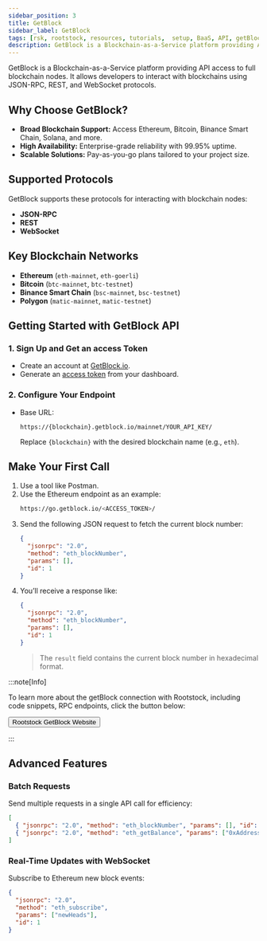 ```yaml
---
sidebar_position: 3
title: GetBlock
sidebar_label: GetBlock
tags: [rsk, rootstock, resources, tutorials,  setup, BaaS, API, getBlock]
description: GetBlock is a Blockchain-as-a-Service platform providing API access to full blockchain nodes. It allows developers to interact with blockchains using JSON-RPC, REST, and WebSocket protocols.
---
```


GetBlock is a Blockchain-as-a-Service platform providing API access to full blockchain nodes. It allows developers to interact with blockchains using JSON-RPC, REST, and WebSocket protocols.

## Why Choose GetBlock?
- **Broad Blockchain Support:** Access Ethereum, Bitcoin, Binance Smart Chain, Solana, and more.
- **High Availability:** Enterprise-grade reliability with 99.95% uptime.
- **Scalable Solutions:** Pay-as-you-go plans tailored to your project size.


## Supported Protocols
GetBlock supports these protocols for interacting with blockchain nodes:
- **JSON-RPC**
- **REST**
- **WebSocket**

## Key Blockchain Networks
- **Ethereum** (`eth-mainnet`, `eth-goerli`)
- **Bitcoin** (`btc-mainnet`, `btc-testnet`)
- **Binance Smart Chain** (`bsc-mainnet`, `bsc-testnet`)
- **Polygon** (`matic-mainnet`, `matic-testnet`)


## **Getting Started with GetBlock API**

### 1. Sign Up and Get an access Token
- Create an account at [GetBlock.io](https://getblock.io).
- Generate an [access token](https://getblock.io/docs/get-started/auth-with-access-token/) from your dashboard.

### 2. Configure Your Endpoint
- Base URL:
  ```
  https://{blockchain}.getblock.io/mainnet/YOUR_API_KEY/
  ```
  Replace `{blockchain}` with the desired blockchain name (e.g., `eth`).


## **Make Your First Call**

1. Use a tool like Postman.
2. Use the Ethereum endpoint as an example:
   ```bash
   https://go.getblock.io/<ACCESS_TOKEN>/
   ```
3. Send the following JSON request to fetch the current block number:
   ```json
   {
     "jsonrpc": "2.0",
     "method": "eth_blockNumber",
     "params": [],
     "id": 1
   }
   ```
4. You’ll receive a response like:
   ```json
   {
     "jsonrpc": "2.0",
     "method": "eth_blockNumber",
     "params": [],
     "id": 1
   }
   ```
   > The `result` field contains the current block number in hexadecimal format.

:::note[Info]

 To learn more about the getBlock connection with Rootstock, including code snippets, RPC endpoints,  click the button below:

<Button href="https://getblock.io/nodes/rsk/" align="left">Rootstock GetBlock Website</Button>

:::

## **Advanced Features**

### Batch Requests
Send multiple requests in a single API call for efficiency:
```json
[
  { "jsonrpc": "2.0", "method": "eth_blockNumber", "params": [], "id": 1 },
  { "jsonrpc": "2.0", "method": "eth_getBalance", "params": ["0xAddress", "latest"], "id": 2 }
]
```

### Real-Time Updates with WebSocket
Subscribe to Ethereum new block events:
```json
{
  "jsonrpc": "2.0",
  "method": "eth_subscribe",
  "params": ["newHeads"],
  "id": 1
}
```
